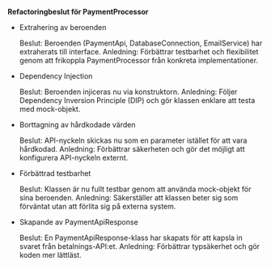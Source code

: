 **Refactoringbeslut för PaymentProcessor**

- Extrahering av beroenden

    Beslut: Beroenden (PaymentApi, DatabaseConnection, EmailService) har extraherats till interface.
    Anledning: Förbättrar testbarhet och flexibilitet genom att frikoppla PaymentProcessor från konkreta implementationer.

- Dependency Injection

    Beslut: Beroenden injiceras nu via konstruktorn.
    Anledning: Följer Dependency Inversion Principle (DIP) och gör klassen enklare att testa med mock-objekt.

- Borttagning av hårdkodade värden

    Beslut: API-nyckeln skickas nu som en parameter istället för att vara hårdkodad.
    Anledning: Förbättrar säkerheten och gör det möjligt att konfigurera API-nyckeln externt.

- Förbättrad testbarhet

    Beslut: Klassen är nu fullt testbar genom att använda mock-objekt för sina beroenden.
    Anledning: Säkerställer att klassen beter sig som förväntat utan att förlita sig på externa system.

- Skapande av PaymentApiResponse

    Beslut: En PaymentApiResponse-klass har skapats för att kapsla in svaret från betalnings-API:et.
    Anledning: Förbättrar typsäkerhet och gör koden mer lättläst.
